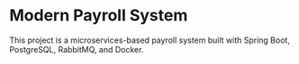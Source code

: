 # Modern Payroll System

This project is a microservices-based payroll system built with Spring Boot, PostgreSQL, RabbitMQ, and Docker.
